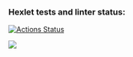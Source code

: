 ### Hexlet tests and linter status:
[![Actions Status](https://github.com/Bkorob/python-project-50/workflows/hexlet-check/badge.svg)](https://github.com/Bkorob/python-project-50/actions)

<a href="https://asciinema.org/a/N0t8cF5xebodTv2KkjJEgrnPt" target="_blank"><img src="https://asciinema.org/a/N0t8cF5xebodTv2KkjJEgrnPt.svg" /></a>
